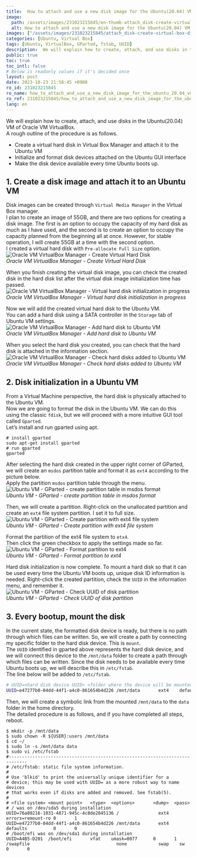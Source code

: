 ```yaml
---
title:  How to attach and use a new disk image for the Ubuntu(20.04) VM in Oracle VM VirtualBox
image:
  path: /assets/images/231023215845/en-thumb-attach_disk-create-virtual-box-disk-image.png
  alt: How to attach and use a new disk image for the Ubuntu(20.04) VM in Oracle VM VirtualBox
images: ["/assets/images/231023215845/attach_disk-create-virtual-box-disk-image.png", "/assets/images/231023215845/attach_disk-virtual-box-media-image.png", "/assets/images/231023215845/attach_disk-choose-disk.png", "/assets/images/231023215845/attach_disk-attached-disk-image.png", "/assets/images/231023215845/attach_disk-create-partition-table.png", "/assets/images/231023215845/attach_disk-create-partition.png", "/assets/images/231023215845/attach_disk-format-disk.png", "/assets/images/231023215845/attach_disk-disk-uuid.png"]
categories: [Ubuntu, Virtual Box]
tags: [Ubuntu, VirtualBox, GParted, fstab, UUID]
description:  We will explain how to create, attach, and use disks in the Ubuntu(20.04) VM of Oracle VM VirtualBox. A rough outline of the procedure is as follows.
public: true
toc: true
toc_intl: false
# Below is readonly values if it's decided once
layout: post
date: 2023-10-23 21:58:45 +0900
ro_id: 231023215845
ro_name: how_to_attach_and_use_a_new_disk_image_for_the_ubuntu_20.04_vm_in_oracle_vm_virtualbox
ro_ref: 231023215845/how_to_attach_and_use_a_new_disk_image_for_the_ubuntu_20.04_vm_in_oracle_vm_virtualbox
lang: en
---
```

We will explain how to create, attach, and use disks in the Ubuntu(20.04) VM of Oracle VM VirtualBox.  
A rough outline of the procedure is as follows.  
- Create a virtual hard disk in Virtual Box Manager and attach it to the Ubuntu VM
- Initialize and format disk devices attached on the Ubuntu GUI interface
- Make the disk device available every time Ubuntu boots up.

## 1. Create a disk image and attach it to an Ubuntu VM
Disk images can be created through `Virtual Media Manager` in the Virtual Box manager.  
I plan to create an image of 55GB, and there are two options for creating a disk image. The first is an option to occupy the capacity of my hard disk as much as I have used, and the second is to create an option to occupy the capacity planned from the beginning all at once. However, for stable operation, I will create 55GB at a time with the second option.  
I created a virtual hard disk with `Pre-allocate Full Size` option.  
![ Oracle VM VirtualBox Manager - Create Virtual Hard Disk](/assets/images/231023215845/attach_disk-create-virtual-box-disk-image.png)  
_Oracle VM VirtualBox Manager - Create Virtual Hard Disk_

When you finish creating the virtual disk image, you can check the created disk in the hard disk list after the virtual disk image initialization time has passed.  
![Oracle VM VirtualBox Manager - Virtual hard disk initialization in progress](/assets/images/231023215845/attach_disk-virtual-box-media-image.png)  
_Oracle VM VirtualBox Manager - Virtual hard disk initialization in progress_

Now we will add the created virtual hard disk to the Ubuntu VM.  
You can add a hard disk using a SATA controller in the `Storage` tab of Ubuntu VM settings.  
![Oracle VM VirtualBox Manager - Add hard disk to Ubuntu VM](/assets/images/231023215845/attach_disk-choose-disk.png)  
_Oracle VM VirtualBox Manager - Add hard disk to Ubuntu VM_

When you select the hard disk you created, you can check that the hard disk is attached in the information section.  
![Oracle VM VirtualBox Manager - Check hard disks added to Ubuntu VM](/assets/images/231023215845/attach_disk-attached-disk-image.png)  
_Oracle VM VirtualBox Manager - Check hard disks added to Ubuntu VM_

## 2. Disk initialization in a Ubuntu VM
From a Virtual Machine perspective, the hard disk is physically attached to the Ubuntu VM.  
Now we are going to format the disk in the Ubuntu VM. We can do this using the classic `fdisk`, but we will proceed with a more intuitive GUI tool called `Gparted`.  
Let’s install and run gparted using apt.  

```shell
# install gparted
sudo apt-get install gparted
# run gparted
gparted
```
After selecting the hard disk created in the upper right corner of GParted, we will create an `msdos` partition table and format it as `ext4` according to the picture below.  
Apply the partition `msdos` partition table through the menu.  
![Ubuntu VM - GParted - create partition table in msdos format](/assets/images/231023215845/attach_disk-create-partition-table.png)  
_Ubuntu VM - GParted - create partition table in msdos format_

Then, we will create a partition. Right-click on the unallocated partition and create an `ext4` file system partition. I set it to full size.  
![Ubuntu VM - GParted - Create partition with ext4 file system](/assets/images/231023215845/attach_disk-create-partition.png)  
_Ubuntu VM - GParted - Create partition with ext4 file system_

Format the partition of the ext4 file system to `etx4`.  
Then click the green checkbox to apply the settings made so far.  
![Ubuntu VM - GParted - Format partition to ext4](/assets/images/231023215845/attach_disk-format-disk.png)  
_Ubuntu VM - GParted - Format partition to ext4_

Hard disk initialization is now complete. To mount a hard disk so that it can be used every time the Ubuntu VM boots up, unique disk ID information is needed. Right-click the created partition, check the `UUID` in the information menu, and remember it.  
![Ubuntu VM - GParted - Check UUID of disk partition](/assets/images/231023215845/attach_disk-disk-uuid.png)  
_Ubuntu VM - GParted - Check UUID of disk partition_

## 3. Every bootup, mount the disk
In the current state, the formatted disk device is ready, but there is no path through which files can be written. So, we will create a path by connecting my specific folder to the hard disk device. This is `mount`.  
The `UUID` identified in gparted above represents the hard disk device, and we will connect this device to the `/mnt/data` folder to create a path through which files can be written. Since the disk needs to be available every time Ubuntu boots up, we will describe this in `/etc/fstab`.  
The line below will be added to `/etc/fstab`.  

```bash
# UUID=<hard disk device UUID> <folder where the device will be mounted> ext4    defaults          0       0 
UUID=e47277b0-04dd-44f1-a4c0-861654b4d226 /mnt/data       ext4    defaults          0       0 
```
Then, we will create a symbolic link from the mounted `/mnt/data` to the `data` folder in the home directory.  
The detailed procedure is as follows, and if you have completed all steps, reboot.  

```shell
$ mkdir -p /mnt/data
$ sudo chown -R ${USER}:users /mnt/data
$ cd ~/
$ sudo ln -s /mnt/data data
$ sudo vi /etc/fstab  
#-----------------------------------------------------------------------------
# /etc/fstab: static file system information.
#
# Use 'blkid' to print the universally unique identifier for a
# device; this may be used with UUID= as a more robust way to name devices
# that works even if disks are added and removed. See fstab(5).
#
# <file system> <mount point>   <type>  <options>       <dump>  <pass>
# / was on /dev/sda5 during installation
UUID=76a80216-1031-4871-945c-4c8de2845136 /               ext4    errors=remount-ro 0       1
UUID=e47277b0-04dd-44f1-a4c0-861654b4d226 /mnt/data       ext4    defaults          0       0 
# /boot/efi was on /dev/sda1 during installation
UUID=A4B5-D201  /boot/efi       vfat    umask=0077      0       1
/swapfile                                 none            swap    sw              0       0
```
